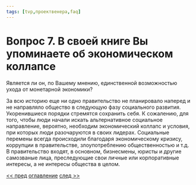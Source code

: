 ```yaml
---
tags: [tvp,проектвенера,faq]
---
```

# Вопрос 7. В своей книге Вы упоминаете об экономическом коллапсе

Является ли он, по Вашему мнению, единственной возможностью ухода от монетарной экономики?

За всю историю еще ни одно правительство не планировало наперед и не направляло общество в следующую фазу социального развития. Укоренившиеся порядки стремятся сохранить себя. К сожалению, для того, чтобы люди начали искать альтернативное социальное направление, вероятно, необходим экономический коллапс и условия, при которых люди разочаруются в своих лидерах. Социальные перемены всегда происходили благодаря экономическому кризису, коррупции в правительстве, злоупотреблению общественностью и т.д. В правительство входят, в основном, бизнесмены, юристы и другие самозваные лица, преследующие свои личные или корпоративные интересы, а не интересы общества в целом.

[<< пред](Вопрос%206.%20В%20чем%20заключаются%20основные%20пагубные%20последствия%20денежной%20системы.md) [оглавление](FAQ%20%D0%BF%D0%BE%20%D0%BF%D1%80%D0%BE%D0%B5%D0%BA%D1%82%D1%83%20%C2%AB%D0%92%D0%B5%D0%BD%D0%B5%D1%80%D0%B0%C2%BB.md) [след >>](Вопрос%208.%20Разве%20не%20станут%20сопротивляться%20богатые%20и%20сильные%20мира%20сего.md)
